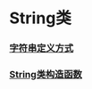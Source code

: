 # String类
 ### [字符串定义方式](https://github.com/WhCannon/JavaSE/edit/master/String/定义方式.MD)
 ### [String类构造函数](https://github.com/WhCannon/JavaSE/edit/master/String/构造函数.MD)
